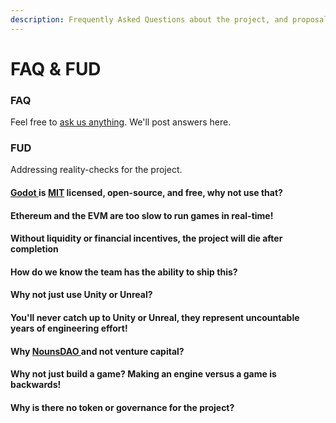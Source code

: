 ```yaml
---
description: Frequently Asked Questions about the project, and proposal.
---
```


# FAQ & FUD

### FAQ

Feel free to [ask us anything](https://twitter.com/NounsGameWTF). We'll post answers here.

### FUD

Addressing reality-checks for the project.

#### [Godot ](https://godotengine.org/)is [MIT](https://opensource.org/licenses/MIT) licensed, open-source, and free, why not use that?

#### Ethereum and the EVM are too slow to run games in real-time!

#### Without liquidity or financial incentives, the project will die after completion

#### How do we know the team has the ability to ship this?

#### Why not just use Unity or Unreal?

#### You'll never catch up to Unity or Unreal, they represent uncountable years of engineering effort!

#### Why [NounsDAO ](https://nouns.wtf/)and not venture capital?

#### Why not just build a game? Making an engine versus a game is backwards!

#### Why is there no token or governance for the project?

